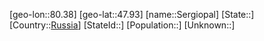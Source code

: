 ﻿---
location: [47.93,80.38]
type: City
tags:
- geo/City


SpocWebEntityId: 34212
isDeleted: false
confidential: public

---
[geo-lon::80.38]
[geo-lat::47.93]
[name::Sergiopal]
[State::]
[Country::[Russia](geo/Continent/Europe/Russia.md)]
[StateId::]
[Population::]
[Unknown::]

